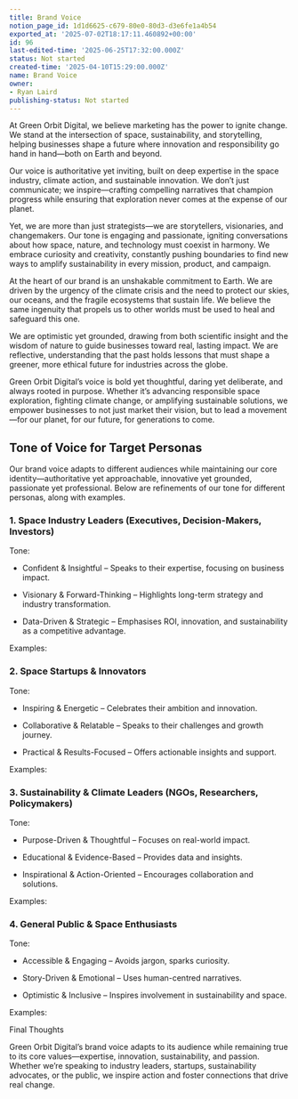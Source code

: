 ```yaml
---
title: Brand Voice
notion_page_id: 1d1d6625-c679-80e0-80d3-d3e6fe1a4b54
exported_at: '2025-07-02T18:17:11.460892+00:00'
id: 96
last-edited-time: '2025-06-25T17:32:00.000Z'
status: Not started
created-time: '2025-04-10T15:29:00.000Z'
name: Brand Voice
owner:
- Ryan Laird
publishing-status: Not started
---
```


<!-- Unsupported block type: table_of_contents -->



At Green Orbit Digital, we believe marketing has the power to ignite change. We stand at the intersection of space, sustainability, and storytelling, helping businesses shape a future where innovation and responsibility go hand in hand—both on Earth and beyond.

Our voice is authoritative yet inviting, built on deep expertise in the space industry, climate action, and sustainable innovation. We don’t just communicate; we inspire—crafting compelling narratives that champion progress while ensuring that exploration never comes at the expense of our planet.

Yet, we are more than just strategists—we are storytellers, visionaries, and changemakers. Our tone is engaging and passionate, igniting conversations about how space, nature, and technology must coexist in harmony. We embrace curiosity and creativity, constantly pushing boundaries to find new ways to amplify sustainability in every mission, product, and campaign.

At the heart of our brand is an unshakable commitment to Earth. We are driven by the urgency of the climate crisis and the need to protect our skies, our oceans, and the fragile ecosystems that sustain life. We believe the same ingenuity that propels us to other worlds must be used to heal and safeguard this one.

We are optimistic yet grounded, drawing from both scientific insight and the wisdom of nature to guide businesses toward real, lasting impact. We are reflective, understanding that the past holds lessons that must shape a greener, more ethical future for industries across the globe.

Green Orbit Digital’s voice is bold yet thoughtful, daring yet deliberate, and always rooted in purpose. Whether it’s advancing responsible space exploration, fighting climate change, or amplifying sustainable solutions, we empower businesses to not just market their vision, but to lead a movement—for our planet, for our future, for generations to come.

<!-- Unsupported block type: divider -->

## Tone of Voice for Target Personas

Our brand voice adapts to different audiences while maintaining our core identity—authoritative yet approachable, innovative yet grounded, passionate yet professional. Below are refinements of our tone for different personas, along with examples.

### 1. Space Industry Leaders (Executives, Decision-Makers, Investors)

Tone:

- Confident & Insightful – Speaks to their expertise, focusing on business impact.

- Visionary & Forward-Thinking – Highlights long-term strategy and industry transformation.

- Data-Driven & Strategic – Emphasises ROI, innovation, and sustainability as a competitive advantage.

Examples:

<!-- Unsupported block type: toggle -->

<!-- Unsupported block type: toggle -->

<!-- Unsupported block type: toggle -->

### 2. Space Startups & Innovators

Tone:

- Inspiring & Energetic – Celebrates their ambition and innovation.

- Collaborative & Relatable – Speaks to their challenges and growth journey.

- Practical & Results-Focused – Offers actionable insights and support.

Examples:

<!-- Unsupported block type: toggle -->

<!-- Unsupported block type: toggle -->

<!-- Unsupported block type: toggle -->

### 3. Sustainability & Climate Leaders (NGOs, Researchers, Policymakers)

Tone:

- Purpose-Driven & Thoughtful – Focuses on real-world impact.

- Educational & Evidence-Based – Provides data and insights.

- Inspirational & Action-Oriented – Encourages collaboration and solutions.

Examples:

<!-- Unsupported block type: toggle -->

<!-- Unsupported block type: toggle -->

<!-- Unsupported block type: toggle -->

### 4. General Public & Space Enthusiasts

Tone:

- Accessible & Engaging – Avoids jargon, sparks curiosity.

- Story-Driven & Emotional – Uses human-centred narratives.

- Optimistic & Inclusive – Inspires involvement in sustainability and space.

Examples:

<!-- Unsupported block type: toggle -->

<!-- Unsupported block type: toggle -->

<!-- Unsupported block type: toggle -->

Final Thoughts

Green Orbit Digital’s brand voice adapts to its audience while remaining true to its core values—expertise, innovation, sustainability, and passion. Whether we’re speaking to industry leaders, startups, sustainability advocates, or the public, we inspire action and foster connections that drive real change.